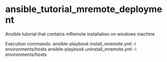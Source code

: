 # ansible_tutorial_mremote_deployment
Ansible tutorial that contains mRemote installation on windows machine

Execution commands:
ansible-playbook install_mremote.yml -i environments/hosts
ansible-playbook uninstall_mremote.yml -i environments/hosts
